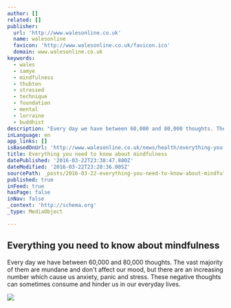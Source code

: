 ```yaml
---
author: []
related: []
publisher:
  url: 'http://www.walesonline.co.uk'
  name: walesonline
  favicon: 'http://www.walesonline.co.uk/favicon.ico'
  domain: www.walesonline.co.uk
keywords:
  - wales
  - samye
  - mindfulness
  - thubten
  - stressed
  - technique
  - foundation
  - mental
  - lorraine
  - buddhist
description: "Every day we have between 60,000 and 80,000 thoughts. The vast majority of them are mundane and don't affect our mood, but there are an increasing number which cause us anxiety, panic and stress. These negative thoughts can sometimes consume and hinder us in our everyday lives."
inLanguage: en
app_links: []
isBasedOnUrl: 'http://www.walesonline.co.uk/news/health/everything-you-need-know-mindfulness-11073142'
title: Everything you need to know about mindfulness
datePublished: '2016-03-22T23:38:47.880Z'
dateModified: '2016-03-22T23:28:36.005Z'
sourcePath: _posts/2016-03-22-everything-you-need-to-know-about-mindfulness.md
published: true
inFeed: true
hasPage: false
inNav: false
_context: 'http://schema.org'
_type: MediaObject

---
```

<article style=""><h1>Everything you need to know about mindfulness</h1><p>Every day we have between 60,000 and 80,000 thoughts. The vast majority of them are mundane and don't affect our mood, but there are an increasing number which cause us anxiety, panic and stress. These negative thoughts can sometimes consume and hinder us in our everyday lives.</p><img src="http://i4.walesonline.co.uk/incoming/article11075365.ece/ALTERNATES/s1200/Mindfulness-Pic.jpg" /></article>